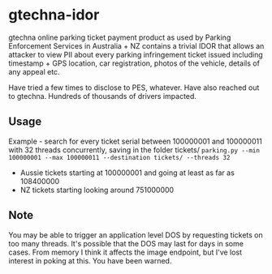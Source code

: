 # gtechna-idor
gtechna online parking ticket payment product as used by Parking Enforcement Services in Australia + NZ contains a trivial IDOR 
that allows an attacker to view PII about every parking infringement ticket issued including timestamp + GPS location, car registration, 
photos of the vehicle, details of any appeal etc.

Have tried a few times to disclose to PES, whatever. Have also reached out to gtechna. Hundreds of thousands of drivers impacted.

## Usage

Example - search for every ticket serial between 100000001 and 100000011 with 32 threads concurrently, saving in the folder tickets/
`parking.py --min 100000001 --max 100000011 --destination tickets/ --threads 32`

* Aussie tickets starting at 100000001 and going at least as far as 108400000
* NZ tickets starting looking around 751000000

## Note

You may be able to trigger an application level DOS by requesting tickets on too many threads. It's possible that the DOS may last for 
days in some cases. From memory I think it affects the image endpoint, but I've lost interest in poking at this. You have been warned.
